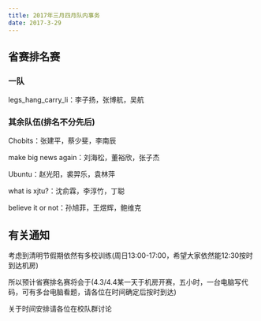 ```yaml
---
title: 2017年三月四月队内事务
date: 2017-3-29
---
```


## 省赛排名赛

### 一队

legs_hang_carry_li：李子扬，张博航，吴航

### 其余队伍(排名不分先后)

Chobits：张建平，蔡少斐，李南辰

make big news again：刘海松，董裕欣，张子杰

Ubuntu：赵光阳，裘羿乐，袁林萍

what is xjtu?：沈俞霖，李淳竹，丁聪

believe it or not：孙旭菲，王煜辉，鲍维克

## 有关通知

考虑到清明节假期依然有多校训练(周日13:00-17:00，希望大家依然能12:30按时到达机房)

所以预计省赛排名赛将会于(4.3/4.4某一天于机房开赛，五小时，一台电脑写代码，可有多台电脑看题，请各位在时间确定后按时到达)

关于时间安排请各位在校队群讨论

